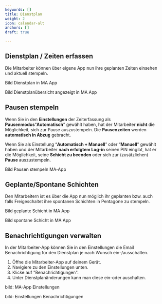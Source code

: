 ```yaml
---
keywords: []
title: Dienstplan
weight: 2
icon: calendar-alt
anchors: []
draft: true

---
```

## Dienstplan / Zeiten erfassen

Die Mitarbeiter können über eigene App nun ihre geplanten Zeiten einsehen und aktuell stempeln.

Bild Dienstplan in MA App

Bild Dienstplanübersicht angezeigt in MA App

## Pausen stempeln

Wenn Sie in den **Einstellungen** der Zeiterfassung als **Pausenmodus**“**Automatisch**” gewählt haben, hat der Mitarbeiter **nicht** die Möglichkeit, sich zur Pause auszustempeln. Die **Pausenzeiten** werden **automatisch in Abzug** gebracht.

Wenn Sie als Einstellung “**Automatisch + Manuell**” oder “**Manuell**” gewählt haben und der Mitarbeiter **nach erfolgtem Log-in** seinen PIN eingibt, hat er die Möglichkeit, seine **Schicht zu beenden** oder sich zur (zusätzlichen) **Pause** auszustempeln.

Bild Pausen stempeln MA-App

## Geplante/Spontane Schichten

Den Mitarbeitern ist es über die App nun möglich ihr geplanten bzw. auch falls Freigeschaltet ihre spontanen Schichten in Pentagone zu stempeln.

Bild geplante Schicht in MA App

Bild spontane Schicht in MA App

## Benachrichtigungen verwalten 

In der Mitarbeiter-App können Sie in den Einstellungen die Email Benachrichtigung für den Dienstplan je nach Wunsch ein-/ausschalten.

1. Öffne die Mitarbeiter-App auf deinem Gerät.
2. Navigiere zu den Einstellungen unten.
3. Klicke auf "Benachrichtigungen".
4. Unter Dienstplanänderungen kann man diese ein-oder auschalten.

bild: MA-App Einstellungen

bild: Einstellungen Benachrichtigungen